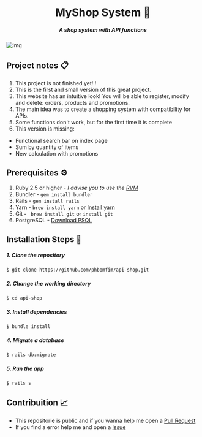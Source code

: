 # <div align="center">MyShop System 🛒</div>

##### <div align="center">A shop system with API functions</div>

![img](https://i.imgur.com/jvH4rU8.png)

## Project notes 📋

1. This project is not finished yet!!!
2. This is the first and small version of this great project.
3. This website has an intuitive look! You will be able to register, modify and delete: orders, products and promotions.
4. The main idea was to create a shopping system with compatibility for APIs.
5. Some functions don't work, but for the first time it is complete
6. This version is missing:
- Functional search bar on index page
- Sum by quantity of items
- New calculation with promotions

## Prerequisites ⚙️

1. Ruby 2.5 or higher - *I advise you to use the [RVM](https://rvm.io/)*
2. Bundler - ``` gem install bundler ```
3. Rails - ``` gem install rails ```
4. Yarn - ``` brew install yarn ``` or [Install yarn](https://yarnpkg.com/en/docs/install)
5. Git - ``` brew install git``` or ``` install git ```
6. PostgreSQL - [Download PSQL](https://www.postgresql.org/download/)


## Installation Steps 📌


##### 1. Clone the repository

```$ git clone https://github.com/phbomfim/api-shop.git  ```

##### 2. Change the working directory

```$ cd api-shop ```

##### 3. Install dependencies

```$ bundle install ```

##### 4. Migrate a database

```$ rails db:migrate ```

##### 5. Run the app

```$ rails s ```


## Contribuition 📈

- This repositorie is public and if you wanna help me open a [Pull Request](https://github.com/phbomfim/learnings/pulls/)
- If you find a error help me and open a [Issue](https://github.com/phbomfim/learnings/issues/)
